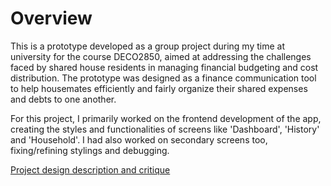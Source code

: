 # Overview

This is a prototype developed as a group project during my time at university for the course DECO2850, aimed at addressing the challenges faced by shared house residents in managing financial budgeting and cost distribution. The prototype was designed as a finance communication tool to help housemates efficiently and fairly organize their shared expenses and debts to one another.

For this project, I primarily worked on the frontend development of the app, creating the styles and functionalities of screens like 'Dashboard', 'History' and 'Household'. I had also worked on secondary screens too, fixing/refining stylings and debugging.

[Project design description and critique](./Miguel_Castro_-_A3_Design_Critique.pdf)


